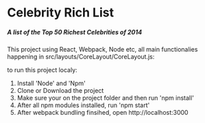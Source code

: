 # Celebrity Rich List
##### A list of the Top 50 Richest Celebrities of 2014
This project using React, Webpack, Node etc, all main functionalies happening in src/layouts/CoreLayout/CoreLayout.js:

to run this project localy: <br />
1) Install 'Node' and 'Npm' <br />
2) Clone or Download the project <br />
3) Make sure your on the project folder and then run 'npm install' <br />
4) After all npm modules installed, run 'npm start' <br />
5) After webpack bundling finsihed, open http://localhost:3000 <br />
